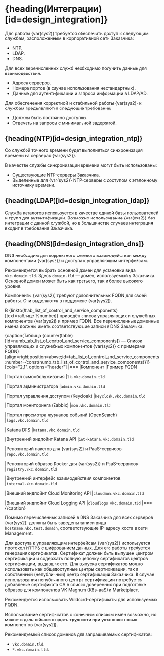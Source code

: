 # {heading(Интеграции)[id=design_integration]}

Для работы {var(sys2)} требуется обеспечить доступ к следующим службам, расположенным в корпоративной сети Заказчика:

* NTP.
* LDAP.
* DNS.

Для всех перечисленных служб необходимо получить данные для взаимодействия:

* Адреса серверов.
* Номера портов (в случае использования нестандартных).
* Данные для аутентификации и запроса информации в LDAP/AD.

Для обеспечения корректной и стабильной работы {var(sys2)} к службам предъявляются следующие требования:

* Должны быть постоянно доступны.
* Отвечать на запросы с минимальной задержкой.

## {heading(NTP)[id=design_integration_ntp]}

Со службой точного времени будет выполняться синхронизация времени на серверах {var(sys2)}.

В качестве службы синхронизации времени могут быть использованы:

* Существующие NTP-серверы Заказчика.
* Выделенные для {var(sys2)} NTP-серверы с доступом к эталонному источнику времени.

## {heading(LDAP)[id=design_integration_ldap]}

Служба каталогов используется в качестве единой базы пользователей и групп для аутентификации. Возможно использование {var(sys2)} без интеграции с данной службой, но в большинстве случаев интеграция входит в требования Заказчика.

## {heading(DNS)[id=design_integration_dns]}

DNS необходим для корректного сетевого взаимодействия между компонентами {var(sys2)} и доступа к управляющим интерфейсам.

Рекомендуется выбрать основной домен для установки вида `vkc.domain.tld`. Здесь `domain.tld` — домен, используемый у Заказчика. Основной домен может быть как третьего, так и более высокого уровня.

Компоненты {var(sys2)} требуют дополнительных FQDN для своей работы. Они выделяются в поддомене {var(sys2)}.

В {linkto(#tab_list_of_control_and_service_components)[text=таблице %number]} приведён список управляющих и служебных компонентов {var(sys2)} и пример FQDN. Все перечисленные доменные имена должны иметь соответствующие записи в DNS Заказчика.

{caption(Таблица {counter(table)[id=numb_tab_list_of_control_and_service_components]} — Список управляющих и служебных компонентов {var(sys2)} с примерами FQDN)[align=right;position=above;id=tab_list_of_control_and_service_components;number={const(numb_tab_list_of_control_and_service_components)}]}
[cols="2,1", options="header"]
|===
|Компонент
|Пример FQDN

|Портал самообслуживания
|`lk.vkc.domain.tld`

|Портал администратора
|`admin.vkc.domain.tld`

|Портал управления доступом (Keycloak)
|`keycloak.vkc.domain.tld`

|Портал мониторинга (Zabbix)
|`mon.vkc.domain.tld`

|Портал просмотра журналов событий (OpenSearch)
|`logs.vkc.domain.tld`

|Katana DRS
|`katana.vkc.domain.tld`

|Внутренний эндпойнт Katana API
|`int-katana.vkc.domain.tld`

|Репозиторий пакетов для {var(sys2)} и PaaS-сервисов
|`repo.vkc.domain.tld`

|Репозиторий образов Docker для {var(sys2)} и PaaS-сервисов
|`registry.vkc.domain.tld`

|Внутренний интерфейс взаимодействия компонентов
|`internal.vkc.domain.tld`

|Внешний эндпойнт Cloud Monitoring API
|`cloudmon.vkc.domain.tld`

|Внешний эндпойнт Cloud Logging API
|`cloudlogs.vkc.domain.tld`
|===
{/caption}

Помимо перечисленных записей в DNS Заказчика для всех серверов {var(sys2)} должны быть заведены записи вида `hostname.vkc.test.domain`, соответствующие IP-адресу хоста в сети Management.

Для доступа к управляющим интерфейсам {var(sys2)} используется протокол HTTPS с шифрованием данных. Для его работы требуется генерация сертификатов. Сертификат должен быть выпущен центром сертификации и содержать полную цепочку сертификатов центров сертификации, выдавших его. Для выпуска сертификатов можно использовать как общедоступные центры сертификации, так и собственный (непубличный) центр сертификации Заказчика. В случае использования непубличного центра сертификации потребуется добавление сертификата CA в список доверенных при подготовке образов для компонентов VK Magnum (K8s-aaS) и Marketplace.

<warn>

Рекомендуется использовать Wildcard-сертификаты для используемых FQDN.

Использование сертификатов с конечным списком имён возможно, но может в дальнейшем создать трудности при установке новых компонентов {var(sys2)}.

</warn>

Рекомендуемый список доменов для запрашиваемых сертификатов:

* `vkc.domain.tld`.
* `*.vkc.domain.tld`.
